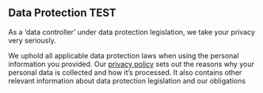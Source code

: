 ##  Data Protection TEST 
As a ‘data controller’ under data protection legislation, we take your privacy very seriously.

We uphold all applicable data protection laws when using the personal information you provided. Our [privacy policy](https://www.legalandgeneral.com/privacy-policy/) sets out the reasons why your personal data is collected and how it’s processed. It also contains other relevant information about data protection legislation and our obligations
